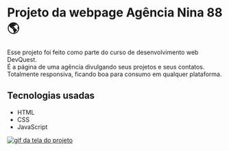 # Projeto da webpage Agência Nina 88 🌎

Esse projeto foi feito como parte do curso de desenvolvimento web DevQuest. <br>
É a página de uma agência divulgando seus projetos e seus contatos. <br>
Totalmente responsiva, ficando boa para consumo em qualquer plataforma.

## Tecnologias usadas

- HTML
- CSS
- JavaScript

[<img src="./agencia.gif" alt="gif da tela do projeto">](https://github.com/Roni-88)
